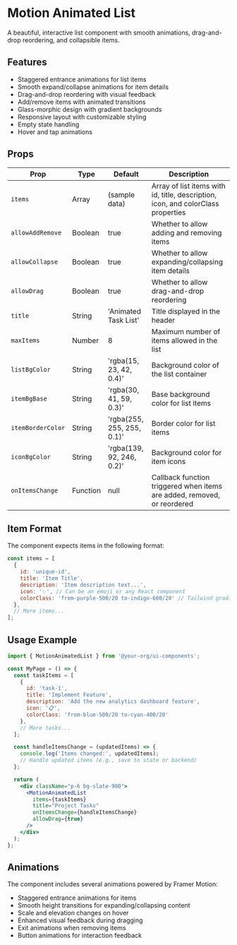 # Motion Animated List

A beautiful, interactive list component with smooth animations, drag-and-drop reordering, and collapsible items.

## Features

- Staggered entrance animations for list items
- Smooth expand/collapse animations for item details
- Drag-and-drop reordering with visual feedback
- Add/remove items with animated transitions
- Glass-morphic design with gradient backgrounds
- Responsive layout with customizable styling
- Empty state handling
- Hover and tap animations

## Props

| Prop | Type | Default | Description |
|------|------|---------|-------------|
| `items` | Array | (sample data) | Array of list items with id, title, description, icon, and colorClass properties |
| `allowAddRemove` | Boolean | true | Whether to allow adding and removing items |
| `allowCollapse` | Boolean | true | Whether to allow expanding/collapsing item details |
| `allowDrag` | Boolean | true | Whether to allow drag-and-drop reordering |
| `title` | String | 'Animated Task List' | Title displayed in the header |
| `maxItems` | Number | 8 | Maximum number of items allowed in the list |
| `listBgColor` | String | 'rgba(15, 23, 42, 0.4)' | Background color of the list container |
| `itemBgBase` | String | 'rgba(30, 41, 59, 0.3)' | Base background color for list items |
| `itemBorderColor` | String | 'rgba(255, 255, 255, 0.1)' | Border color for list items |
| `iconBgColor` | String | 'rgba(139, 92, 246, 0.2)' | Background color for item icons |
| `onItemsChange` | Function | null | Callback function triggered when items are added, removed, or reordered |

## Item Format

The component expects items in the following format:

```js
const items = [
  { 
    id: 'unique-id', 
    title: 'Item Title', 
    description: 'Item description text...', 
    icon: '✨', // Can be an emoji or any React component
    colorClass: 'from-purple-500/20 to-indigo-600/20' // Tailwind gradient classes
  },
  // More items...
];
```

## Usage Example

```jsx
import { MotionAnimatedList } from '@your-org/ui-components';

const MyPage = () => {
  const taskItems = [
    { 
      id: 'task-1', 
      title: 'Implement Feature', 
      description: 'Add the new analytics dashboard feature', 
      icon: '📋', 
      colorClass: 'from-blue-500/20 to-cyan-400/20' 
    },
    // More tasks...
  ];

  const handleItemsChange = (updatedItems) => {
    console.log('Items changed:', updatedItems);
    // Handle updated items (e.g., save to state or backend)
  };

  return (
    <div className="p-6 bg-slate-900">
      <MotionAnimatedList 
        items={taskItems}
        title="Project Tasks"
        onItemsChange={handleItemsChange}
        allowDrag={true}
      />
    </div>
  );
};
```

## Animations

The component includes several animations powered by Framer Motion:
- Staggered entrance animations for items
- Smooth height transitions for expanding/collapsing content
- Scale and elevation changes on hover
- Enhanced visual feedback during dragging
- Exit animations when removing items
- Button animations for interaction feedback 